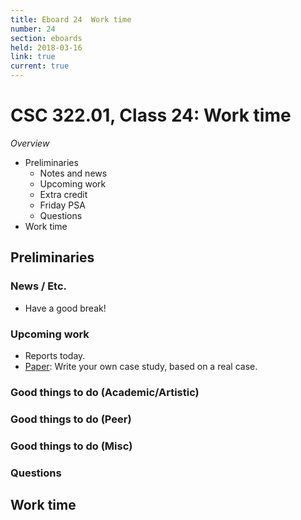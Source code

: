 ```yaml
---
title: Eboard 24  Work time
number: 24
section: eboards
held: 2018-03-16
link: true
current: true
---
```

CSC 322.01, Class 24:  Work time
================================

_Overview_

* Preliminaries
    * Notes and news
    * Upcoming work
    * Extra credit
    * Friday PSA
    * Questions
* Work time

Preliminaries
-------------

### News / Etc.

* Have a good break!

### Upcoming work

* Reports today.
* [Paper](../assignments/paper): Write your own case study, based on a 
  real case.

### Good things to do (Academic/Artistic)

### Good things to do (Peer)

### Good things to do (Misc)

### Questions

Work time
---------
